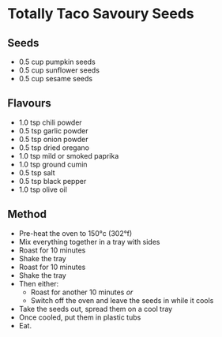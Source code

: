 Totally Taco Savoury Seeds
===

Seeds
---

  * 0.5 cup pumpkin seeds
  * 0.5 cup sunflower seeds
  * 0.5 cup sesame seeds

Flavours
---

  * 1.0  tsp chili powder
  * 0.5  tsp garlic powder
  * 0.5  tsp onion powder
  * 0.5  tsp dried oregano
  * 1.0  tsp mild or smoked paprika
  * 1.0  tsp ground cumin
  * 0.5  tsp salt
  * 0.5  tsp black pepper
  * 1.0  tsp olive oil

Method
---

  * Pre-heat the oven to 150°c (302°f)
  * Mix everything together in a tray with sides
  * Roast for 10 minutes
  * Shake the tray
  * Roast for 10 minutes
  * Shake the tray
  * Then either:
    * Roast for another 10 minutes *or*
    * Switch off the oven and leave the seeds in while it cools
  * Take the seeds out, spread them on a cool tray
  * Once cooled, put them in plastic tubs
  * Eat.